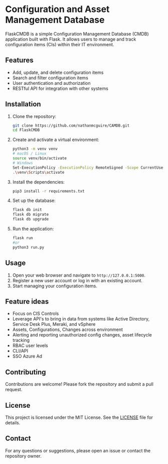 # Configuration and Asset Management Database

FlaskCMDB is a simple Configuration Management Database (CMDB) application built with Flask. It allows users to manage and track configuration items (CIs) within their IT environment.

## Features

- Add, update, and delete configuration items
- Search and filter configuration items
- User authentication and authorization
- RESTful API for integration with other systems

## Installation

1. Clone the repository:
    ```sh
    git clone https://github.com/nathanmcguire/CAMDB.git
    cd FlaskCMDB
    ```

2. Create and activate a virtual environment:
    ```sh
    python3 -m venv venv
    # macOS / Linux
    source venv/bin/activate
    # Windows
    Set-ExecutionPolicy -ExecutionPolicy RemoteSigned -Scope CurrentUser
    .\venv\Scripts\activate
    ```

3. Install the dependencies:
    ```sh
    pip3 install -r requirements.txt
    ```

4. Set up the database:
    ```sh
    flask db init
    flask db migrate
    flask db upgrade
    ```

5. Run the application:
    ```sh
    flask run
    #or
    python3 run.py
    ```

## Usage

1. Open your web browser and navigate to `http://127.0.0.1:5000`.
2. Register a new user account or log in with an existing account.
3. Start managing your configuration items.

## Feature ideas
- Focus on CIS Controls
- Leverage API's to bring in data from systems like Active Directory, Service Desk Plus, Meraki, and vSphere
- Assets, Configurations, Changes across environment
- Alerting and reporting unauthorized config changes, asset lifecycle tracking
- RBAC user levels
- CLI/API
- SSO Azure Ad



## Contributing

Contributions are welcome! Please fork the repository and submit a pull request.

## License

This project is licensed under the MIT License. See the [LICENSE](LICENSE) file for details.

## Contact

For any questions or suggestions, please open an issue or contact the repository owner.
